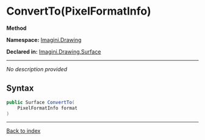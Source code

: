 # ConvertTo(PixelFormatInfo)

**Method**

**Namespace:** [Imagini.Drawing](Imagini.Drawing.md)

**Declared in:** [Imagini.Drawing.Surface](Imagini.Drawing.Surface.md)

------


*No description provided*

## Syntax

```csharp
public Surface ConvertTo(
	PixelFormatInfo format
)
```

------

[Back to index](index.md)